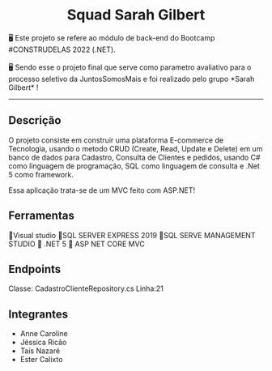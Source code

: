 
<h1 align="center">Squad Sarah Gilbert</h1>


<p align=“center”>🖥  Este projeto se refere ao módulo de back-end do Bootcamp #CONSTRUDELAS 2022 (.NET). <br></br>
  🖥 Sendo esse o projeto final que serve como parametro avaliativo para o processo seletivo da JuntosSomosMais e foi realizado pelo grupo *Sarah Gilbert* !</p>
<hr>


<h2> Descrição </h2

## O projeto consiste em construir uma plataforma E-commerce de Tecnologia, usando o metodo CRUD (Create, Read, Update e Delete) em um banco de dados para Cadastro, Consulta de Clientes e pedidos, usando C# como linguagem de programação, SQL como linguagem de consulta e .Net 5 como framework. 
 Essa aplicação trata-se de um MVC feito com ASP.NET!
  
  
## Ferramentas

📌Visual studio
📌SQL SERVER EXPRESS 2019
📌SQL SERVE MANAGEMENT STUDIO
📌 .NET 5
📌 ASP NET CORE MVC

## Endpoints
Classe: CadastroClienteRepository.cs  Linha:21

## Integrantes
- Anne Caroline
- Jéssica Ricão
- Taís Nazaré
- Ester Calixto


